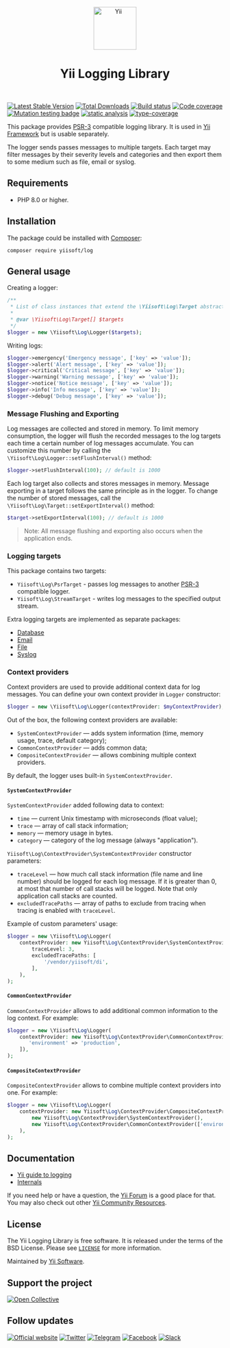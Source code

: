 <p align="center">
    <a href="https://github.com/yiisoft" target="_blank">
        <img src="https://yiisoft.github.io/docs/images/yii_logo.svg" height="100px" alt="Yii">
    </a>
    <h1 align="center">Yii Logging Library</h1>
    <br>
</p>

[![Latest Stable Version](https://poser.pugx.org/yiisoft/log/v)](https://packagist.org/packages/yiisoft/log)
[![Total Downloads](https://poser.pugx.org/yiisoft/log/downloads)](https://packagist.org/packages/yiisoft/log)
[![Build status](https://github.com/yiisoft/log/actions/workflows/build.yml/badge.svg)](https://github.com/yiisoft/log/actions/workflows/build.yml)
[![Code coverage](https://codecov.io/gh/yiisoft/log/graph/badge.svg?token=4CSPCRMGQM)](https://codecov.io/gh/yiisoft/log)
[![Mutation testing badge](https://img.shields.io/endpoint?style=flat&url=https%3A%2F%2Fbadge-api.stryker-mutator.io%2Fgithub.com%2Fyiisoft%2Flog%2Fmaster)](https://dashboard.stryker-mutator.io/reports/github.com/yiisoft/log/master)
[![static analysis](https://github.com/yiisoft/log/workflows/static%20analysis/badge.svg)](https://github.com/yiisoft/log/actions?query=workflow%3A%22static+analysis%22)
[![type-coverage](https://shepherd.dev/github/yiisoft/log/coverage.svg)](https://shepherd.dev/github/yiisoft/log)

This package provides [PSR-3](https://www.php-fig.org/psr/psr-3/) compatible logging library. It is used in
[Yii Framework](https://www.yiiframework.com/) but is usable separately.

The logger sends passes messages to multiple targets. Each target may filter messages by their severity levels and categories and then export them to some medium such as file, email or syslog.

## Requirements

- PHP 8.0 or higher.

## Installation

The package could be installed with [Composer](https://getcomposer.org):

```shell
composer require yiisoft/log
```

## General usage

Creating a logger:

```php
/**
 * List of class instances that extend the \Yiisoft\Log\Target abstract class.
 * 
 * @var \Yiisoft\Log\Target[] $targets
 */
$logger = new \Yiisoft\Log\Logger($targets);
```

Writing logs:

```php
$logger->emergency('Emergency message', ['key' => 'value']);
$logger->alert('Alert message', ['key' => 'value']);
$logger->critical('Critical message', ['key' => 'value']);
$logger->warning('Warning message', ['key' => 'value']);
$logger->notice('Notice message', ['key' => 'value']);
$logger->info('Info message', ['key' => 'value']);
$logger->debug('Debug message', ['key' => 'value']);
```

### Message Flushing and Exporting

Log messages are collected and stored in memory. To limit memory consumption, the logger will flush
the recorded messages to the log targets each time a certain number of log messages accumulate.
You can customize this number by calling the `\Yiisoft\Log\Logger::setFlushInterval()` method:

```php
$logger->setFlushInterval(100); // default is 1000
```

Each log target also collects and stores messages in memory.
Message exporting in a target follows the same principle as in the logger.
To change the number of stored messages, call the `\Yiisoft\Log\Target::setExportInterval()` method:

```php
$target->setExportInterval(100); // default is 1000
```

> Note: All message flushing and exporting also occurs when the application ends.

### Logging targets

This package contains two targets:

- `Yiisoft\Log\PsrTarget` - passes log messages to another [PSR-3](https://www.php-fig.org/psr/psr-3/) compatible logger.
- `Yiisoft\Log\StreamTarget` - writes log messages to the specified output stream.

Extra logging targets are implemented as separate packages:

- [Database](https://github.com/yiisoft/log-target-db)
- [Email](https://github.com/yiisoft/log-target-email)
- [File](https://github.com/yiisoft/log-target-file)
- [Syslog](https://github.com/yiisoft/log-target-syslog)

### Context providers

Context providers are used to provide additional context data for log messages. You can define your own context provider
in `Logger` constructor:

```php
$logger = new \Yiisoft\Log\Logger(contextProvider: $myContextProvider);
```

Out of the box, the following context providers are available:

- `SystemContextProvider` — adds system information (time, memory usage, trace, default category);
- `CommonContextProvider` — adds common data;
- `CompositeContextProvider` — allows combining multiple context providers.

By default, the logger uses built-in `SystemContextProvider`.

#### `SystemContextProvider`

`SystemContextProvider` added following data to context:

- `time` — current Unix timestamp with microseconds (float value);
- `trace` — array of call stack information;
- `memory` — memory usage in bytes.
- `category` — category of the log message (always "application").

`Yiisoft\Log\ContextProvider\SystemContextProvider` constructor parameters:

- `traceLevel` — how much call stack information (file name and line number) should be logged for each
  log message. If it is greater than 0, at most that number of call stacks will be logged. Note that only
  application call stacks are counted.
- `excludedTracePaths` — array of paths to exclude from tracing when tracing is enabled with `traceLevel`.

Example of custom parameters' usage:

```php
$logger = new \Yiisoft\Log\Logger(
    contextProvider: new Yiisoft\Log\ContextProvider\SystemContextProvider(
        traceLevel: 3,
        excludedTracePaths: [
            '/vendor/yiisoft/di',
        ],
    ),
);
```

#### `CommonContextProvider`

`CommonContextProvider` allows to add additional common information to the log context. For example:

```php
$logger = new \Yiisoft\Log\Logger(
    contextProvider: new Yiisoft\Log\ContextProvider\CommonContextProvider([
       'environment' => 'production',
    ]),
);
```

#### `CompositeContextProvider`

`CompositeContextProvider` allows to combine multiple context providers into one. For example:

```php
$logger = new \Yiisoft\Log\Logger(
    contextProvider: new Yiisoft\Log\ContextProvider\CompositeContextProvider(
        new Yiisoft\Log\ContextProvider\SystemContextProvider(),
        new Yiisoft\Log\ContextProvider\CommonContextProvider(['environment' => 'production'])
    ),
);
```

## Documentation

- [Yii guide to logging](https://github.com/yiisoft/docs/blob/master/guide/en/runtime/logging.md)
- [Internals](docs/internals.md)

If you need help or have a question, the [Yii Forum](https://forum.yiiframework.com/c/yii-3-0/63) is a good place for that.
You may also check out other [Yii Community Resources](https://www.yiiframework.com/community).

## License

The Yii Logging Library is free software. It is released under the terms of the BSD License.
Please see [`LICENSE`](./LICENSE.md) for more information.

Maintained by [Yii Software](https://www.yiiframework.com/).

## Support the project

[![Open Collective](https://img.shields.io/badge/Open%20Collective-sponsor-7eadf1?logo=open%20collective&logoColor=7eadf1&labelColor=555555)](https://opencollective.com/yiisoft)

## Follow updates

[![Official website](https://img.shields.io/badge/Powered_by-Yii_Framework-green.svg?style=flat)](https://www.yiiframework.com/)
[![Twitter](https://img.shields.io/badge/twitter-follow-1DA1F2?logo=twitter&logoColor=1DA1F2&labelColor=555555?style=flat)](https://twitter.com/yiiframework)
[![Telegram](https://img.shields.io/badge/telegram-join-1DA1F2?style=flat&logo=telegram)](https://t.me/yii3en)
[![Facebook](https://img.shields.io/badge/facebook-join-1DA1F2?style=flat&logo=facebook&logoColor=ffffff)](https://www.facebook.com/groups/yiitalk)
[![Slack](https://img.shields.io/badge/slack-join-1DA1F2?style=flat&logo=slack)](https://yiiframework.com/go/slack)
